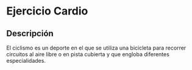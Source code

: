 # Ejercicio Cardio

## Descripción
El ciclismo es un deporte en el que se utiliza una bicicleta​ para recorrer circuitos al aire libre o en pista cubierta y que engloba diferentes especialidades.